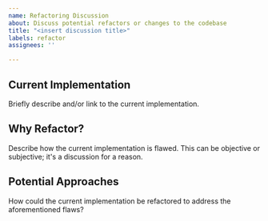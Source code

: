 ```yaml
---
name: Refactoring Discussion
about: Discuss potential refactors or changes to the codebase
title: "<insert discussion title>"
labels: refactor
assignees: ''

---
```


## Current Implementation

Briefly describe and/or link to the current implementation.

## Why Refactor?

Describe how the current implementation is flawed. This can be objective or subjective; it's a discussion for a reason.

## Potential Approaches

How could the current implementation be refactored to address the aforementioned flaws?
